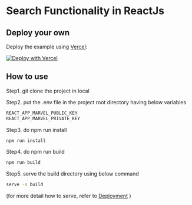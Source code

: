 # Search Functionality in ReactJs


## Deploy your own

Deploy the example using [Vercel](https://vercel.com?utm_source=github&utm_medium=readme&utm_campaign=next-example):

[![Deploy with Vercel](https://vercel.com/button)](https://vercel.com/new/git/external?repository-url=https://github.com/vercel/next.js/tree/canary/examples/redirects&project-name=redirects&repository-name=redirects)

## How to use

Step1. git clone the project in local

Step2. put the .env file in the project root directory having below variables

```bash
REACT_APP_MARVEL_PUBLIC_KEY
REACT_APP_MARVEL_PRIVATE_KEY
```

Step3. do npm run install

```bash
npm run install
```

Step4. do npm run build

```bash
npm run build
```
Step5. serve the build directory using below command

```bash
serve -s build
```

(for more detail how to serve, refer to [Deployment](https://create-react-app.dev/docs/deployment) )